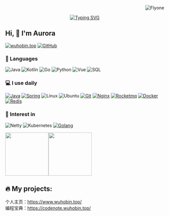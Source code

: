 <p align="right"> <img src="https://komarev.com/ghpvc/?username=wuhobin&label=Profile%20views&color=0e75b6&style=flat" alt="Flyone" /> </p>


<div align="center">
  <a href="https://blog.flyone.space/">
    <img src="https://readme-typing-svg.demolab.com?font=Fira+Code&pause=1000&color=008c8c&width=435&lines=举头见日！;不见长安！&center=true&size=27" alt="Typing SVG" />
  </a>
</div>

## Hi, 👋 I'm Aurora

[![wuhobin.top](https://img.shields.io/badge/-wuhobin.top-00A98F?&logo=About.me&logoColor=FFFFFF)](https://www.wuhobin.top/) 
[![GitHub](https://img.shields.io/badge/-GitHub-181717?&logo=GitHub)](https://github.com/wuhobin)


### 🚀 Languages

![Java](https://img.shields.io/badge/-Java-000?&logo=OpenJDK)
![Kotlin](https://img.shields.io/badge/-Kotlin-000?&logo=Kotlin)
![Go](https://img.shields.io/badge/-Go-000?&logo=C%2B%2B&logoColor=00599C)
![Python](https://img.shields.io/badge/-Python-000?&logo=python)
![Vue](https://img.shields.io/badge/Vue.js-35495E?logo=vue.js&logoColor=4FC08D)
![SQL](https://img.shields.io/badge/-SQL-000?&logo=sqlite&logoColor=003b57)


### 💻 I use daily

[![Java](https://img.shields.io/badge/-Java-000?&logo=OpenJDK)](https://www.wuhobin.top/)
[![Spring](https://img.shields.io/badge/SpringBoot-35495E?logo=Spring&logoColor=4FC08D)](https://www.wuhobin.top/)
![Linux](https://img.shields.io/badge/-Linux-000?&logo=Linux&logoColor=3ddc84)
![Ubuntu](https://img.shields.io/badge/-Ubuntu-000?&logo=Ubuntu)
[![Git](https://img.shields.io/badge/-Git-000000?logo=git&logoColor=FF7043)](https://www.wuhobin.top/)
[![Nginx](https://img.shields.io/badge/-Nginx-F6C915?logo=nginx&logoColor=029137)](https://www.wuhobin.top/)
[![Rocketmq](https://img.shields.io/badge/-Rocketmq-7A1FA2?logo=rocketmq&logoColor=FC8019)](https://www.wuhobin.top/)
[![Docker](https://img.shields.io/badge/docker-20232A?logo=docker&logoColor=61DAFB)](https://www.wuhobin.top/)
[![Redis](https://img.shields.io/badge/-Redis-F6C915?logo=Redis&logoColor=F16061)](https://www.wuhobin.top/)


### 🌱 Interest in

![Netty](https://img.shields.io/badge/-Netty-000?&logo=netty&logoColor=5D4F85)
![Kubernetes](https://img.shields.io/badge/-Kubernetes%23-000?&logo=Kubernetes&logoColor=239120)
[![Golang](https://img.shields.io/badge/-Golang-02569B?logo=go&logoColor=00ACC1)](https://www.wuhobin.top/)



<span><img src="https://github-readme-stats.vercel.app/api/top-langs/?username=wuhobin&layout=compact" height="137px" /></span><span><img height="137px" src="https://github-readme-stats.vercel.app/api?username=wuhobin&hide_title=true&hide_border=true&show_icons=trueline_height=21&text_color=000&icon_color=000&bg_color=0,ea6161,ffc64d,fffc4d,52fa5a&theme=graywhite" /> </span>

🔥 My projects:
-----------------------
个人主页：https://www.wuhobin.top/</br>
编程宝典：https://codenote.wuhobin.top/

